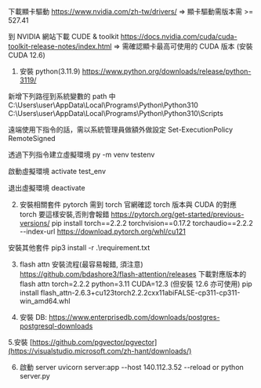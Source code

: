 下載顯卡驅動
https://www.nvidia.com/zh-tw/drivers/
=> 顯卡驅動需版本需 >= 527.41

到 NVIDIA 網站下載 CUDE & toolkit
https://docs.nvidia.com/cuda/cuda-toolkit-release-notes/index.html
=> 需確認顯卡最高可使用的 CUDA 版本 (安裝 CUDA 12.6)

1. 安裝 python(3.11.9)
https://www.python.org/downloads/release/python-3119/

新增下列路徑到系統變數的 path 中
C:\Users\user\AppData\Local\Programs\Python\Python310
C:\Users\user\AppData\Local\Programs\Python\Python310\Scripts

遠端使用下指令的話，需以系統管理員做額外做設定
Set-ExecutionPolicy RemoteSigned

透過下列指令建立虛擬環境
py -m venv testenv

啟動虛擬環境
activate test_env

退出虛擬環境
deactivate

2. 安裝相關套件
pytorch 需到 torch 官網確認 torch 版本與 CUDA 的對應
torch 要這樣安裝,否則會報錯
https://pytorch.org/get-started/previous-versions/
pip install torch==2.2.2 torchvision==0.17.2 torchaudio==2.2.2 --index-url https://download.pytorch.org/whl/cu121

安裝其他套件
pip3 install -r .\requirement.txt

3. flash attn 安裝流程(最容易報錯, 須注意)
https://github.com/bdashore3/flash-attention/releases
下載對應版本的 flash attn
torch=2.2.2
python=3.11
CUDA=12.3 (但安裝 12.6 亦可使用)
pip install flash_attn-2.6.3+cu123torch2.2.2cxx11abiFALSE-cp311-cp311-win_amd64.whl

4. 安裝 DB: https://www.enterprisedb.com/downloads/postgres-postgresql-downloads

5.安裝 [https://github.com/pgvector/pgvector](https://visualstudio.microsoft.com/zh-hant/downloads/)

6. 啟動 server
uvicorn server:app --host 140.112.3.52 --reload or python server.py
